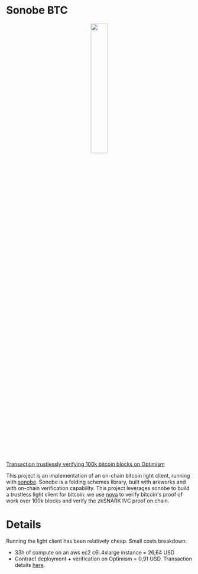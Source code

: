 # Sonobe BTC

<p align="center">
  <img src="https://github.com/dmpierre/sonobe-btc/assets/23149200/782e7140-cc8e-4a9c-8a31-327a0ae84a5b" width="30%" height="30%" />
</p>

[Transaction trustlessly verifying 100k bitcoin blocks on Optimism](https://optimistic.etherscan.io/tx/0x1fc40181d6be767985aa13d8a5219ce85ce4d63d6b0e02a4942a7accf6027e48)

This project is an implementation of an on-chain bitcoin light client, running with [sonobe](https://github.com/privacy-scaling-explorations/sonobe). Sonobe is a folding schemes library, built with arkworks and with on-chain verification capability. This project leverages sonobe to build a trustless light client for bitcoin: we use [nova](https://eprint.iacr.org/2021/370) to verify bitcoin's proof of work over 100k blocks and verify the zkSNARK IVC proof on chain.

# Details

Running the light client has been relatively cheap. Small costs breakdown:
- 33h of compute on an aws ec2 c6i.4xlarge instance = 26,64 USD
- Contract deployment + verification on Optimism = 0,91 USD. Transaction details [here](https://optimistic.etherscan.io/address/0x83c2acbbcc5e223be030288b5e5afb0b80e96f3f).
